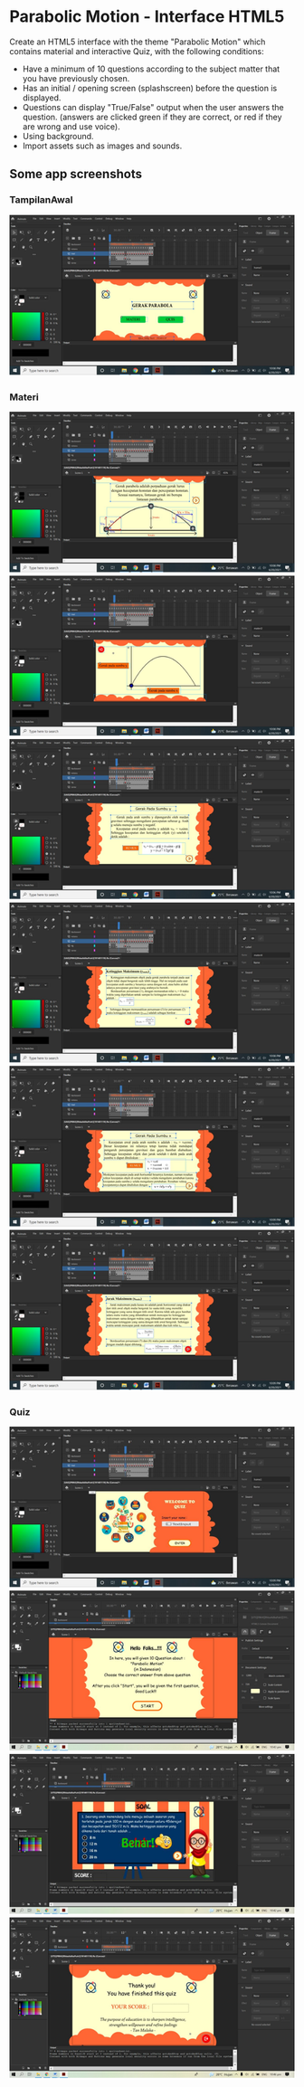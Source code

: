 # Parabolic Motion - Interface HTML5

Create an HTML5 interface with the theme "Parabolic Motion" which contains material and interactive Quiz, with the following conditions:
- Have a minimum of 10 questions according to the subject matter that you have previously chosen.
- Has an initial / opening screen (splashscreen) before the question is displayed.
- Questions can display "True/False" output when the user answers the question. (answers are clicked green if they are correct, or red if they are wrong and use voice).
- Using background.
- Import assets such as images and sounds.

## Some app screenshots

### TampilanAwal
![gambar](./screenshot/pict1.png)

### Materi
![gambar](./screenshot/pict2.png)
![gambar](./screenshot/pict3.png)
![gambar](./screenshot/pict4.png)
![gambar](./screenshot/pict5.png)
![gambar](./screenshot/pict6.png)
![gambar](./screenshot/pict7.png)

### Quiz
![gambar](./screenshot/pict8.png)
![gambar](./screenshot/pict9.png)
![gambar](./screenshot/pict10.png)
![gambar](./screenshot/pict11.png)
